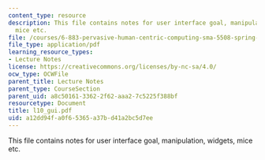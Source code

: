 ```yaml
---
content_type: resource
description: This file contains notes for user interface goal, manipulation, widgets,
  mice etc.
file: /courses/6-883-pervasive-human-centric-computing-sma-5508-spring-2006/a12dd94fa0f65365a37bd41a2bc5d7ee_l10_gui.pdf
file_type: application/pdf
learning_resource_types:
- Lecture Notes
license: https://creativecommons.org/licenses/by-nc-sa/4.0/
ocw_type: OCWFile
parent_title: Lecture Notes
parent_type: CourseSection
parent_uid: a8c50161-3362-2f62-aaa2-7c5225f388bf
resourcetype: Document
title: l10_gui.pdf
uid: a12dd94f-a0f6-5365-a37b-d41a2bc5d7ee
---
```

This file contains notes for user interface goal, manipulation, widgets, mice etc.